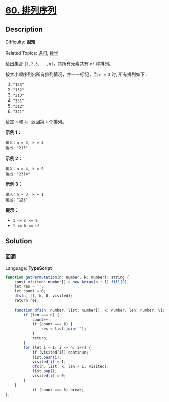 # [60\. 排列序列](https://leetcode.cn/problems/permutation-sequence/)

## Description

Difficulty: **困难**  

Related Topics: [递归](https://leetcode.cn/tag/recursion/), [数学](https://leetcode.cn/tag/math/)

给出集合 `[1,2,3,...,n]`，其所有元素共有 `n!` 种排列。

按大小顺序列出所有排列情况，并一一标记，当 `n = 3` 时, 所有排列如下：

1. `"123"`
2. `"132"`
3. `"213"`
4. `"231"`
5. `"312"`
6. `"321"`

给定 `n` 和 `k`，返回第 `k` 个排列。

**示例 1：**

```
输入：n = 3, k = 3
输出："213"
```

**示例 2：**

```
输入：n = 4, k = 9
输出："2314"
```

**示例 3：**

```
输入：n = 3, k = 1
输出："123"
```

**提示：**

* `1 <= n <= 9`
* `1 <= k <= n!`

## Solution

### 回溯

Language: **TypeScript**

```typescript
function getPermutation(n: number, k: number): string {
    const visited: number[] = new Array(n + 1).fill(0);
    let res = '';
    let count = 0;
    dfs(n, [], k, 0, visited);
    return res;
    
    function dfs(n: number, list: number[], k: number, len: number, visited: number[]) {
        if (len === n) {
            count++;
            if (count === k) {
                res = list.join('');
            }
            return;
        }
        for (let i = 1; i <= n; i++) {
            if (visited[i]) continue;
            list.push(i);
            visited[i] = 1;
            dfs(n, list, k, len + 1, visited);
            list.pop();
            visited[i] = 0;
        }
    }
            if (count === k) break;
};
```
